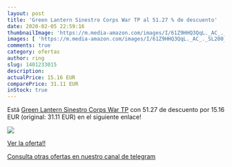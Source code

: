```yaml
---
layout: post
title: 'Green Lantern Sinestro Corps War TP al 51.27 % de descuento'
date: 2020-02-05 22:59:16
thumbnailImage: 'https://m.media-amazon.com/images/I/61Z9HHQ3QqL._AC_._SL200_.jpg'
images: [ 'https://m.media-amazon.com/images/I/61Z9HHQ3QqL._AC_._SL200_.jpg' ]
comments: true
category: ofertas
author: ring
slug: 1401233015
description:
actualPrice: 15.16 EUR
comparePrice: 31.11 EUR
inStock: true
---
```


Está [Green Lantern Sinestro Corps War TP](https://www.amazon.com/dp/1401233015/?tag=redken08-20) con 51.27 de descuento por 15.16 EUR (original: 31.11 EUR) en el siguiente enlace!

[![](https://m.media-amazon.com/images/I/61Z9HHQ3QqL._AC_._SL200_.jpg)](https://www.amazon.com/dp/1401233015/?tag=redken08-20)

[Ver la oferta!!](https://www.amazon.com/dp/1401233015/?tag=redken08-20)

[Consulta otras ofertas en nuestro canal de telegram](https://t.me/s/ofertas25)
